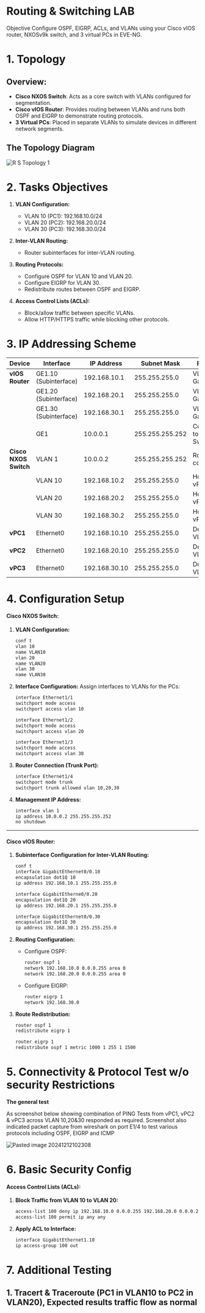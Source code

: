# Routing & Switching LAB
Objective
Configure OSPF, EIGRP, ACLs, and VLANs using your Cisco vIOS router, NXOSv9k switch, and 3 virtual PCs in EVE-NG.

 # **1. Topology** 
 ## Overview:
- **Cisco NXOS Switch**: Acts as a core switch with VLANs configured for segmentation.
- **Cisco vIOS Router**: Provides routing between VLANs and runs both OSPF and EIGRP to demonstrate routing protocols.
- **3 Virtual PCs**: Placed in separate VLANs to simulate devices in different network segments.

 ## The Topology Diagram
  
![R S Topology 1](https://github.com/user-attachments/assets/f095af1b-15c4-4dc3-9bc7-712d750a5c70)

# **2. Tasks Objectives**

1. **VLAN Configuration:**
    
    - VLAN 10 (PC1): 192.168.10.0/24
    - VLAN 20 (PC2): 192.168.20.0/24
    - VLAN 30 (PC3): 192.168.30.0/24
2. **Inter-VLAN Routing:**
    
    - Router subinterfaces for inter-VLAN routing.
3. **Routing Protocols:**
    - Configure OSPF for VLAN 10 and VLAN 20.
    - Configure EIGRP for VLAN 30.
    - Redistribute routes between OSPF and EIGRP.
4. **Access Control Lists (ACLs):**
    - Block/allow traffic between specific VLANs.
    - Allow HTTP/HTTPS traffic while blocking other protocols.


# **3. IP Addressing Scheme**

| **Device**            | **Interface**         | **IP Address** | **Subnet Mask** | **Purpose**               |
| --------------------- | --------------------- | -------------- | --------------- | ------------------------- |
| **vIOS Router**       | GE1.10 (Subinterface) | 192.168.10.1   | 255.255.255.0   | VLAN 10 Gateway           |
|                       | GE1.20 (Subinterface) | 192.168.20.1   | 255.255.255.0   | VLAN 20 Gateway           |
|                       | GE1.30 (Subinterface) | 192.168.30.1   | 255.255.255.0   | VLAN 30 Gateway           |
|                       | GE1                   | 10.0.0.1       | 255.255.255.252 | Connection to NXOS Switch |
| **Cisco NXOS Switch** | VLAN 1                | 10.0.0.2       | 255.255.255.252 | Router connection         |
|                       | VLAN 10               | 192.168.10.2   | 255.255.255.0   | Host for vPC1             |
|                       | VLAN 20               | 192.168.20.2   | 255.255.255.0   | Host for vPC2             |
|                       | VLAN 30               | 192.168.30.2   | 255.255.255.0   | Host for vPC3             |
| **vPC1**              | Ethernet0             | 192.168.10.10  | 255.255.255.0   | Device in VLAN 10         |
| **vPC2**              | Ethernet0             | 192.168.20.10  | 255.255.255.0   | Device in VLAN 20         |
| **vPC3**              | Ethernet0             | 192.168.30.10  | 255.255.255.0   | Device in VLAN 30         |


# **4. Configuration Setup**

#### **Cisco NXOS Switch:**

1. **VLAN Configuration:**
    
    ```bash
    conf t
    vlan 10
    name VLAN10
    vlan 20
    name VLAN20
    vlan 30
    name VLAN30
    ```
    
2. **Interface Configuration:** Assign interfaces to VLANs for the PCs:
    
    ```bash
    interface Ethernet1/1
    switchport mode access
    switchport access vlan 10
    
    interface Ethernet1/2
    switchport mode access
    switchport access vlan 20
    
    interface Ethernet1/3
    switchport mode access
    switchport access vlan 30
    ```
    
3. **Router Connection (Trunk Port):**
    
    ```bash
    interface Ethernet1/4
    switchport mode trunk
    switchport trunk allowed vlan 10,20,30


4. **Management IP Address:**
    
    ```bash
    interface vlan 1
    ip address 10.0.0.2 255.255.255.252
    no shutdown
    ```  

---
#### **Cisco vIOS Router:**

1. **Subinterface Configuration for Inter-VLAN Routing:**
    
    ```bash
    conf t
    interface GigabitEthernet0/0.10
    encapsulation dot1Q 10
    ip address 192.168.10.1 255.255.255.0
    
    interface GigabitEtherne0/0.20
    encapsulation dot1Q 20
    ip address 192.168.20.1 255.255.255.0
    
    interface GigabitEthernet0/0.30
    encapsulation dot1Q 30
    ip address 192.168.30.1 255.255.255.0


2. **Routing Configuration:**
    
    - Configure OSPF:
        
        ```bash
        router ospf 1
        network 192.168.10.0 0.0.0.255 area 0
        network 192.168.20.0 0.0.0.255 area 0
        ```
        
    - Configure EIGRP:
        
        ```bash
        router eigrp 1
        network 192.168.30.0
        ```

3. **Route Redistribution:**
    
    ```bash
    router ospf 1
    redistribute eigrp 1
    
    router eigrp 1
    redistribute ospf 1 metric 1000 1 255 1 1500


# **5. Connectivity & Protocol Test w/o security Restrictions**

**The general test**

As screenshot below showing combination of PING Tests from vPC1, vPC2 & vPC3 across VLAN 10,20&30 responded as required. Screenshot also indicated packet capture from wireshark on port E1/4 to test various protocols including OSPF, EIGRP and ICMP

![Pasted image 20241212102308](https://github.com/user-attachments/assets/e68738dc-525b-41a1-a1e3-98ec26e73e7f)

# **6. Basic Security Config**

#### **Access Control Lists (ACLs):**

1. **Block Traffic from VLAN 10 to VLAN 20:**
    
    ```bash
    access-list 100 deny ip 192.168.10.0 0.0.0.255 192.168.20.0 0.0.0.255
    access-list 100 permit ip any any
    ```
    
2. **Apply ACL to Interface:**
    
    ```bash
    interface GigabitEthernet1.10
    ip access-group 100 out

# **7. Additional Testing**
  ## 1. Tracert & Traceroute (PC1 in VLAN10 to PC2 in VLAN20), Expected results traffic flow as normal
